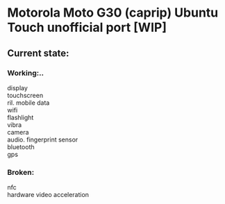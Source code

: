 # Motorola Moto G30 (caprip) Ubuntu Touch unofficial port [WIP]

## Current state:

### Working:..
display\
touchscreen\
ril\.
mobile data\
wifi\
flashlight\
vibra\
camera\
audio\.
fingerprint sensor\
bluetooth\
gps

### Broken:
nfc\
hardware video acceleration
